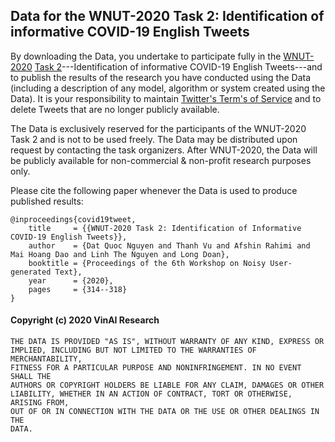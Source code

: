 ## Data for the WNUT-2020 Task 2: Identification of informative COVID-19 English Tweets

By downloading the Data, you undertake to participate fully in the [WNUT-2020](http://noisy-text.github.io/2020/) [Task 2](http://noisy-text.github.io/2020/covid19tweet-task.html)---Identification of informative COVID-19 English Tweets---and to publish the results of the research you have conducted using the  Data (including a description of any model, algorithm or system created using the Data). It is your responsibility to maintain [Twitter's Term's of Service](https://dev.twitter.com/overview/terms/policy.html) and to delete Tweets that are no longer publicly available.

The Data is exclusively reserved for the participants of the WNUT-2020 Task 2 and is not to be used freely. The Data  may be distributed upon request by contacting the task organizers. After WNUT-2020, the Data will be publicly available for non-commercial & non-profit research purposes only.

Please cite the following paper whenever the Data is used to produce published results:

	@inproceedings{covid19tweet,
		title     = {{WNUT-2020 Task 2: Identification of Informative COVID-19 English Tweets}},
		author    = {Dat Quoc Nguyen and Thanh Vu and Afshin Rahimi and Mai Hoang Dao and Linh The Nguyen and Long Doan},
		booktitle = {Proceedings of the 6th Workshop on Noisy User-generated Text},
		year      = {2020},
		pages     = {314--318}
	}


#### Copyright (c) 2020 VinAI Research

	THE DATA IS PROVIDED "AS IS", WITHOUT WARRANTY OF ANY KIND, EXPRESS OR
	IMPLIED, INCLUDING BUT NOT LIMITED TO THE WARRANTIES OF MERCHANTABILITY,
	FITNESS FOR A PARTICULAR PURPOSE AND NONINFRINGEMENT. IN NO EVENT SHALL THE
	AUTHORS OR COPYRIGHT HOLDERS BE LIABLE FOR ANY CLAIM, DAMAGES OR OTHER
	LIABILITY, WHETHER IN AN ACTION OF CONTRACT, TORT OR OTHERWISE, ARISING FROM,
	OUT OF OR IN CONNECTION WITH THE DATA OR THE USE OR OTHER DEALINGS IN THE
	DATA.

